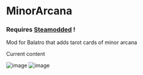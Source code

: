 # MinorArcana

### Requires [Steamodded](https://github.com/Steamodded/smods/wiki) !

Mod for Balatro that adds tarot cards of minor arcana

Current content

![image](https://github.com/user-attachments/assets/628329dc-8f26-4af9-91a3-f91526e26d41)
![image](https://github.com/user-attachments/assets/c4bbf0a8-ecec-411b-8c5e-dee1b88f7e36)
